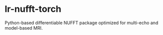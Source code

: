# lr-nufft-torch
Python-based differentiable NUFFT package optimized for multi-echo and model-based MRI.
